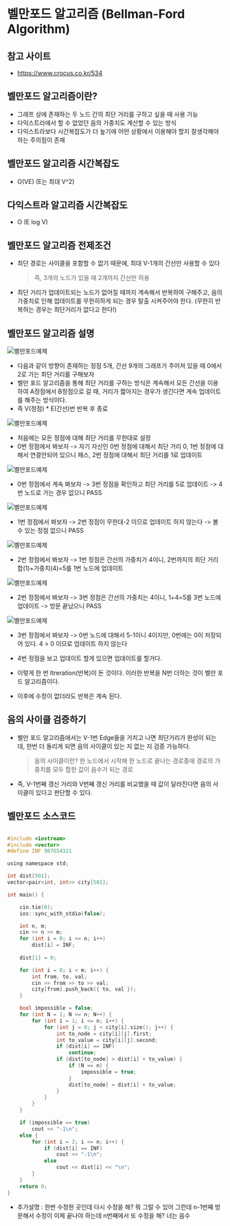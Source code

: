# 벨만포드 알고리즘 (Bellman-Ford Algorithm)


## 참고 사이트

- https://www.crocus.co.kr/534

## 벨만포드 알고리즘이란?

- 그래프 상에 존재하는 두 노드 간의 최단 거리를 구하고 싶을 때 사용 가능
- 다익스트라에서 할 수 없었던 음의 가중치도 계산할 수 있는 방식
- 다익스트라보다 시간복잡도가 더 높기에 어떤 상황에서 이용해야 할지 잘생각해야하는 주의점이 존재

## 벨만포드 알고리즘 시간복잡도

- O(VE) (E는 최대 V^2) 


## 다익스트라 알고리즘 시간복잡도

- O (E log V)


## 벨만포드 알고리즘 전제조건

- 최단 경로는 사이클을 포함할 수 없기 때문에, 최대 V-1개의 간선만 사용할 수 있다
  > 즉, 3개의 노드가 있을 때 2개까지 간선만 허용
  
- 최단 거리가 업데이트되는 노드가 없어질 때까지 계속해서 반복하여 구해주고, 음의 가중치로 인해 업데이트를 무한히하게 되는 경우
탈출 시켜주어야 한다. (무한히 반복하는 경우는 최단거리가 없다고 한다!)



## 벨만포드 알고리즘 설명

![벨만포드예제](./images/벨만포드예제1.PNG)

- 다음과 같이 방향이 존재하는 정점 5개, 간선 9개의 그래프가 주어져 있을 때 0에서 2로 가는 최단 거리를 구해보자
- 벨만 포드 알고리즘을 통해 최단 거리를 구하는 방식은 계속해서 모든 간선을 이용하여 A정점에서 B정점으로 갈 때, 거리가
짧아지는 경우가 생긴다면 계속 업데이트를 해주는 방식이다.
- 즉 V(정점) * E(간선)번 반복 후 종료

![벨만포드예제](./images/벨만포드예제2.PNG)

- 처음에는 모든 정점에 대해 최단 거리를 무한대로 설정
- 0번 정점에서 봐보자 -> 자기 자신인 0번 정점에 대해서 최단 거리 0, 1번 정점에 대해서 연결안되어 있으니 패스, 2번
정점에 대해서 최단 거리를 1로 업데이트

![벨만포드예제](./images/벨만포드예제3.PNG)

- 0번 정점에서 계속 봐보자 -> 3번 정점을 확인하고 최단 거리를 5로 업데이트 -> 4번 노드로 가는 경우 없으니 PASS

![벨만포드예제](./images/벨만포드예제4.PNG)

- 1번 정점에서 봐보자 -> 2번 정점이 무한대-2 이므로 업데이트 하지 않는다 -> 볼 수 있는 정점 없으니 PASS

![벨만포드예제](./images/벨만포드예제5.PNG)

- 2번 정점에서 봐보자 -> 1번 정점은 간선의 가중치가 4이니, 2번까지의 최단 거리 합(1)+가중치(4)=5를 1번 노드에 업데이트

![벨만포드예제](./images/벨만포드예제6.PNG)

- 2번 정점에서 봐보자 -> 3번 정점은 간선의 가중치는 4이니, 1+4=5를 3번 노드에 업데이트 -> 방문 끝났으니 PASS

![벨만포드예제](./images/벨만포드예제6.PNG)

- 3번 정점에서 봐보자 -> 0번 노드에 대해서 5-1이니 4이지만, 0번에는 0이 저장되어 있다. 4 > 0 이므로 업데이트 하지 않는다

- 4번 정점을 보고 업데이트 할게 있으면 업데이트를 할거다.
- 이렇게 한 번 Itreration(반복)이 돈 것이다. 이러한 반복을 N번 더하는 것이 벨만 포드 알고리즘이다.
- 이후에 수정이 없더라도 반복은 계속 된다.



## 음의 사이클 검증하기

- 벨만 포드 알고리즘에서는 V-1번 Edge들을 거치고 나면 최단거리가 완성이 되는데, 한번 더 돌리게 되면 음의 사이클이 있는 지 없는 지 
검증 가능하다.
  > 음의 사이클이란? 한 노드에서 시작해 한 노드로 끝나는 경로중에 경로의 가중치를 모두 합한 값이 음수가 되는 경로
- 즉, V-1번째 갱신 거리와 V번째 갱신 거리를 비교했을 때 값이 달라진다면 음의 사이클이 있다고 판단할 수 있다.



## 벨만포드 소스코드

```C

#include <iostream>
#include <vector>
#define INF 987654321

using namespace std;

int dist[501];
vector<pair<int, int>> city[501];

int main() {

	cin.tie(0);
	ios::sync_with_stdio(false);

	int n, m;
	cin >> n >> m;
	for (int i = 0; i <= n; i++)
		dist[i] = INF;
	
	dist[1] = 0;

	for (int i = 0; i < m; i++) {
		int from, to, val;
		cin >> from >> to >> val;
		city[from].push_back({ to, val });
	}

	bool impossible = false;
	for (int N = 1; N <= n; N++) {
		for (int i = 1; i <= n; i++) {
			for (int j = 0; j < city[i].size(); j++) {
				int to_node = city[i][j].first;
				int to_value = city[i][j].second;
				if (dist[i] == INF)
					continue;
				if (dist[to_node] > dist[i] + to_value) {
					if (N == n) {
						impossible = true;
					}
					dist[to_node] = dist[i] + to_value;
				}
			}
		}
	}

	if (impossible == true)
		cout << "-1\n";
	else {
		for (int i = 2; i <= n; i++) {
			if (dist[i] == INF)
				cout << "-1\n";
			else
				cout << dist[i] << "\n";
		}
	}
	return 0;
}

```


- 추가설명 : 한번 수정한 곳인데 다시 수정을 해? 뭐 그럴 수 있어 그런데 n-1번째 방문해서 수정이 이제 끝나야 하는데 n번째에서 또 수정을 해? 너는 음수 
